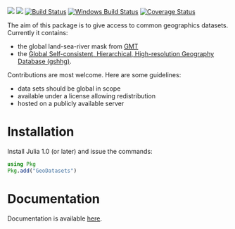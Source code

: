 [![](https://img.shields.io/badge/docs-stable-blue.svg)](https://JuliaGeo.github.io/GeoDatasets.jl/stable)
[![](https://img.shields.io/badge/docs-dev-blue.svg)](https://JuliaGeo.github.io/GeoDatasets.jl/dev)
[![Build Status](https://travis-ci.org/JuliaGeo/GeoDatasets.jl.svg?branch=master)](https://travis-ci.org/JuliaGeo/GeoDatasets.jl)
[![Windows Build Status](https://ci.appveyor.com/api/projects/status/github/JuliaGeo/GeoDatasets.jl?branch=master&svg=true)](https://ci.appveyor.com/project/Alexander-Barth/geodatasets-jl/branch/master)
[![Coverage Status](https://coveralls.io/repos/JuliaGeo/GeoDatasets.jl/badge.svg?branch=master)](https://coveralls.io/r/JuliaGeo/GeoDatasets.jl?branch=master)

The aim of this package is to give access to common geographics datasets. Currently it contains:
* the global land-sea-river mask from [GMT](http://gmt.soest.hawaii.edu/)
* the [Global Self-consistent, Hierarchical, High-resolution Geography Database (gshhg)](https://www.soest.hawaii.edu/pwessel/gshhg/).

Contributions are most welcome. Here are some guidelines:
* data sets should be global in scope
* available under a license allowing redistribution
* hosted on a publicly available server


# Installation

Install Julia 1.0 (or later) and issue the commands:

```julia
using Pkg
Pkg.add("GeoDatasets")
```

# Documentation

Documentation is available [here](https://JuliaGeo.github.io/GeoDatasets.jl/dev).
